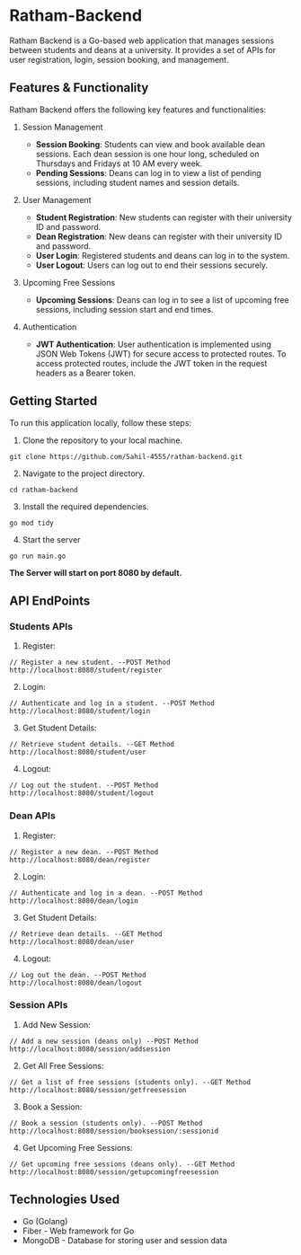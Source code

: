# Ratham-Backend

Ratham Backend is a Go-based web application that manages sessions between students and deans at a university. It provides a set of APIs for user registration, login, session booking, and management.

## Features & Functionality

Ratham Backend offers the following key features and functionalities:

1. Session Management

    - **Session Booking**: Students can view and book available dean sessions. Each dean session is one hour long, scheduled on Thursdays and Fridays at 10 AM every week.
    - **Pending Sessions**: Deans can log in to view a list of pending sessions, including student names and session details.

2. User Management

    - **Student Registration**: New students can register with their university ID and password.
    - **Dean Registration**: New deans can register with their university ID and password.
    - **User Login**: Registered students and deans can log in to the system.
    - **User Logout**: Users can log out to end their sessions securely.

3. Upcoming Free Sessions

    - **Upcoming Sessions**: Deans can log in to see a list of upcoming free sessions, including session start and end times.

4. Authentication
    
    - **JWT Authentication**: User authentication is implemented using JSON Web Tokens (JWT) for secure access to protected routes. To access protected routes, include the JWT token in the request headers as a Bearer token.

## Getting Started

To run this application locally, follow these steps:

1. Clone the repository to your local machine.
```
git clone https://github.com/Sahil-4555/ratham-backend.git
```

2. Navigate to the project directory.
```
cd ratham-backend
```

3. Install the required dependencies.
```
go mod tidy
```

4. Start the server
```
go run main.go
```

**The Server will start on port 8080 by default.**

## API EndPoints

### Students APIs

1. Register:
```
// Register a new student. --POST Method
http://localhost:8080/student/register
```

2. Login:
```
// Authenticate and log in a student. --POST Method
http://localhost:8080/student/login
```

3. Get Student Details:
```
// Retrieve student details. --GET Method
http://localhost:8080/student/user
```

4. Logout:
```
// Log out the student. --POST Method
http://localhost:8080/student/logout
```

### Dean APIs

1. Register:
```
// Register a new dean. --POST Method
http://localhost:8080/dean/register
```

2. Login:
```
// Authenticate and log in a dean. --POST Method
http://localhost:8080/dean/login
```

3. Get Student Details:
```
// Retrieve dean details. --GET Method
http://localhost:8080/dean/user
```

4. Logout:
```
// Log out the dean. --POST Method
http://localhost:8080/dean/logout
```

### Session APIs

1. Add New Session:
```
// Add a new session (deans only) --POST Method
http://localhost:8080/session/addsession
```

2. Get All Free Sessions:
```
// Get a list of free sessions (students only). --GET Method
http://localhost:8080/session/getfreesession
```

3. Book a Session:
```
// Book a session (students only). --POST Method
http://localhost:8080/session/booksession/:sessionid
```

4. Get Upcoming Free Sessions:
```
// Get upcoming free sessions (deans only). --GET Method
http://localhost:8080/session/getupcomingfreesession
```

## Technologies Used

- Go (Golang)
- Fiber - Web framework for Go
- MongoDB - Database for storing user and session data
